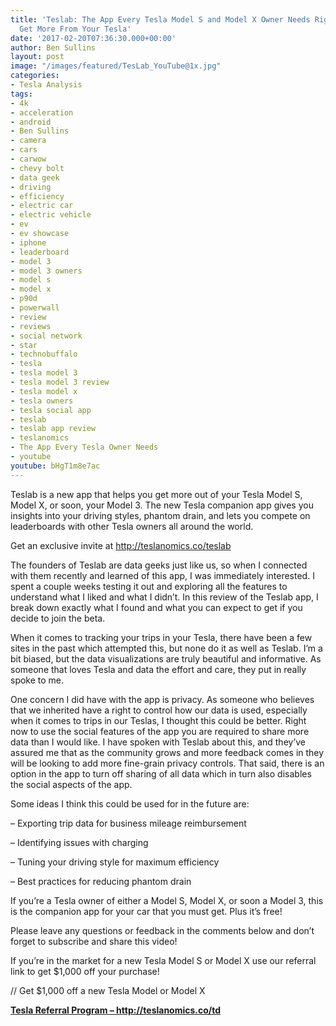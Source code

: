 ```yaml
---
title: 'Teslab: The App Every Tesla Model S and Model X Owner Needs Right Now &#8211;
  Get More From Your Tesla'
date: '2017-02-20T07:36:30.000+00:00'
author: Ben Sullins
layout: post
image: "/images/featured/TesLab_YouTube@1x.jpg"
categories:
- Tesla Analysis
tags:
- 4k
- acceleration
- android
- Ben Sullins
- camera
- cars
- carwow
- chevy bolt
- data geek
- driving
- efficiency
- electric car
- electric vehicle
- ev
- ev showcase
- iphone
- leaderboard
- model 3
- model 3 owners
- model s
- model x
- p90d
- powerwall
- review
- reviews
- social network
- star
- technobuffalo
- tesla
- tesla model 3
- tesla model 3 review
- tesla model x
- tesla owners
- tesla social app
- teslab
- teslab app review
- teslanomics
- The App Every Tesla Owner Needs
- youtube
youtube: bHgT1m8e7ac
---
```

Teslab is a new app that helps you get more out of your Tesla Model S, Model X, or soon, your Model 3. The new Tesla companion app gives you insights into your driving styles, phantom drain, and lets you compete on leaderboards with other Tesla owners all around the world.</p>

Get an exclusive invite at <a href="http://teslanomics.co/teslab" target="_blank">http://teslanomics.co/teslab</a>

The founders of Teslab are data geeks just like us, so when I connected with them recently and learned of this app, I was immediately interested. I spent a couple weeks testing it out and exploring all the features to understand what I liked and what I didn’t. In this review of the Teslab app, I break down exactly what I found and what you can expect to get if you decide to join the beta.

When it comes to tracking your trips in your Tesla, there have been a few sites in the past which attempted this, but none do it as well as Teslab. I’m a bit biased, but the data visualizations are truly beautiful and informative. As someone that loves Tesla and data the effort and care, they put in really spoke to me.

One concern I did have with the app is privacy. As someone who believes that we inherited have a right to control how our data is used, especially when it comes to trips in our Teslas, I thought this could be better. Right now to use the social features of the app you are required to share more data than I would like. I have spoken with Teslab about this, and they’ve assured me that as the community grows and more feedback comes in they will be looking to add more fine-grain privacy controls. That said, there is an option in the app to turn off sharing of all data which in turn also disables the social aspects of the app.

Some ideas I think this could be used for in the future are:

&#8211; Exporting trip data for business mileage reimbursement

&#8211; Identifying issues with charging

&#8211; Tuning your driving style for maximum efficiency

&#8211; Best practices for reducing phantom drain

If you’re a Tesla owner of either a Model S, Model X, or soon a Model 3, this is the companion app for your car that you must get. Plus it’s free!

Please leave any questions or feedback in the comments below and don’t forget to subscribe and share this video!

If you’re in the market for a new Tesla Model S or Model X use our referral link to get $1,000 off your purchase!

// Get $1,000 off a new Tesla Model or Model X

**<a href="http://teslanomics.co/td" target="_blank">Tesla Referral Program &#8211; http://teslanomics.co/td</a>**
